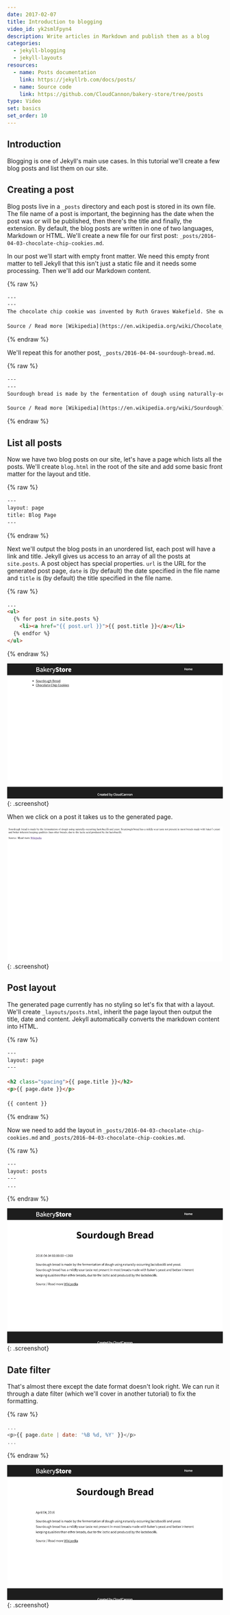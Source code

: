 ```yaml
---
date: 2017-02-07
title: Introduction to blogging
video_id: yk2smlFpyn4
description: Write articles in Markdown and publish them as a blog
categories:
  - jekyll-blogging
  - jekyll-layouts
resources:
  - name: Posts documentation
    link: https://jekyllrb.com/docs/posts/
  - name: Source code
    link: https://github.com/CloudCannon/bakery-store/tree/posts
type: Video
set: basics
set_order: 10
---
```

## Introduction

Blogging is one of Jekyll's main use cases. In this tutorial we'll create a few blog posts and list them on our site.

## Creating a post

Blog posts live in a `_posts` directory and each post is stored in its own file. The file name of a post is important, the beginning has the date when the post was or will be published, then there's the title and finally, the extension. By default, the blog posts are written in one of two languages, Markdown or HTML. We'll create a new file for our first post: `_posts/2016-04-03-chocolate-chip-cookies.md`.

In our post we'll start with empty front matter. We need this empty front matter to tell Jekyll that this isn't just a static file and it needs some processing. Then we'll add our Markdown content.

{% raw %}
~~~html
---
---
The chocolate chip cookie was invented by Ruth Graves Wakefield. She owned the Toll House Inn, in Whitman, Massachusetts, a very popular restaurant that featured home cooking in the 1930s. Her cookbook, Toll House Tried and True Recipes, was first published in 1936 by M. Barrows &amp; Company, New York. The 1938 edition of the cookbook was the first to include the recipe "Toll House Chocolate Crunch Cookie" which rapidly became a favorite cookie in American homes.

Source / Read more [Wikipedia](https://en.wikipedia.org/wiki/Chocolate_chip_cookie)
~~~
{% endraw %}

We'll repeat this for another post, `_posts/2016-04-04-sourdough-bread.md`.

{% raw %}
~~~html
---
---
Sourdough bread is made by the fermentation of dough using naturally-occurring lactobacilli and yeast. Sourdough bread has a mildly sour taste not present in most breads made with baker's yeast and better inherent keeping qualities than other breads, due to the lactic acid produced by the lactobacilli.

Source / Read more [Wikipedia](https://en.wikipedia.org/wiki/Sourdough)
~~~
{% endraw %}

## List all posts

Now we have two blog posts on our site, let's have a page which lists all the posts. We'll create `blog.html` in the root of the site and add some basic front matter for the layout and title.

{% raw %}
~~~html
---
layout: page
title: Blog Page
---
~~~
{% endraw %}

Next we'll output the blog posts in an unordered list, each post will have a link and title. Jekyll gives us access to an array of all the posts at `site.posts`. A post object has special properties. `url` is the URL for the generated post page, `date` is (by default) the date specified in the file name and `title` is (by default) the title specified in the file name.

{% raw %}
~~~html
...
<ul>
  {% for post in site.posts %}
    <li><a href="{{ post.url }}">{{ post.title }}</a></li>
  {% endfor %}
</ul>
~~~
{% endraw %}

![Blog posts](/images/tutorials/blogging/blog-list.png){: .screenshot}

When we click on a post it takes us to the generated page.

![Blog post](/images/tutorials/blogging/post.png){: .screenshot}

## Post layout

The generated page currently has no styling so let's fix that with a layout. We'll create `_layouts/posts.html`, inherit the page layout then output the title, date and content. Jekyll automatically converts the markdown content into HTML.

{% raw %}
~~~html
---
layout: page
---

<h2 class="spacing">{{ page.title }}</h2>
<p>{{ page.date }}</p>

{{ content }}
~~~
{% endraw %}

Now we need to add the layout in `_posts/2016-04-03-chocolate-chip-cookies.md` and `_posts/2016-04-03-chocolate-chip-cookies.md`.

{% raw %}
~~~html
---
layout: posts
---
...
~~~
{% endraw %}

![Formatted blog post](/images/tutorials/blogging/formatted-post.png){: .screenshot}

## Date filter

That's almost there except the date format doesn't look right. We can run it through a date filter (which we'll cover in another tutorial) to fix the formatting.

{% raw %}
~~~javascript
...
<p>{{ page.date | date: '%B %d, %Y' }}</p>
...
~~~
{% endraw %}

![Date](/images/tutorials/blogging/date.png){: .screenshot}
